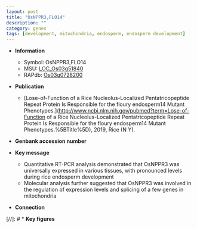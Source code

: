```yaml
---
layout: post
title: "OsNPPR3,FLO14"
description: ""
category: genes
tags: [development, mitochondria, endosperm, endosperm development]
---
```


* **Information**  
    + Symbol: OsNPPR3,FLO14  
    + MSU: [LOC_Os03g51840](http://rice.uga.edu/cgi-bin/ORF_infopage.cgi?orf=LOC_Os03g51840)  
    + RAPdb: [Os03g0728200](https://rapdb.dna.affrc.go.jp/locus/?name=Os03g0728200)  

* **Publication**  
    + [Lose-of-Function of a Rice Nucleolus-Localized Pentatricopeptide Repeat Protein Is Responsible for the floury endosperm14 Mutant Phenotypes.](http://www.ncbi.nlm.nih.gov/pubmed?term=Lose-of-Function of a Rice Nucleolus-Localized Pentatricopeptide Repeat Protein Is Responsible for the floury endosperm14 Mutant Phenotypes.%5BTitle%5D), 2019, Rice (N Y).

* **Genbank accession number**  

* **Key message**  
    + Quantitative RT-PCR analysis demonstrated that OsNPPR3 was universally expressed in various tissues, with pronounced levels during rice endosperm development
    + Molecular analysis further suggested that OsNPPR3 was involved in the regulation of expression levels and splicing of a few genes in mitochondria

* **Connection**  

[//]: # * **Key figures**  


